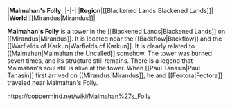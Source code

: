 |**Malmahan's Folly**|
|-|-|
|**Region**|[[Blackened Lands\|Blackened Lands]]|
|**World**|[[Mirandus\|Mirandus]]|

**Malmahan's Folly** is a tower in the [[Blackened Lands\|Blackened Lands]] on [[Mirandus\|Mirandus]]. It is located near the [[Backflow\|Backflow]] and the [[Warfields of Karkun\|Warfields of Karkun]].
It is clearly related to [[Malmahan\|Malmahan the Uncalled]] somehow. The tower was burned seven times, and its structure still remains. There is a legend that Malmahan's soul still is alive at the tower.
When [[Paul Tanasin\|Paul Tanasin]] first arrived on [[Mirandus\|Mirandus]], he and [[Feotora\|Feotora]] traveled near Malmahan's Folly.



https://coppermind.net/wiki/Malmahan%27s_Folly